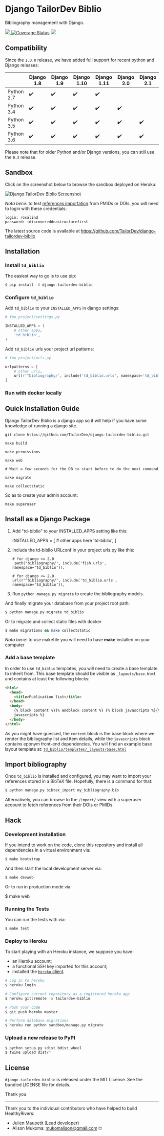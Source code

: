 # Django TailorDev Biblio

Bibliography management with Django.

[![](https://travis-ci.org/TailorDev/django-tailordev-biblio.svg?branch=master)
](https://travis-ci.org/TailorDev/django-tailordev-biblio/)
[![Coverage Status](https://coveralls.io/repos/github/TailorDev/django-tailordev-biblio/badge.svg?branch=master)](https://coveralls.io/github/TailorDev/django-tailordev-biblio?branch=master)
[![](https://img.shields.io/pypi/v/django-tailordev-biblio.svg)](https://pypi.python.org/pypi/django-tailordev-biblio)

## Compatibility

Since the `1.0.0` release, we have added full support for recent python and
Django releases:

|            | Django 1.8         | Django 1.9         | Django 1.10        | Django 1.11        | Django 2.0         | Django 2.1         |
| ---------- | ------------------ | ------------------ | ------------------ | ------------------ | ------------------ | ------------------ |
| Python 2.7 | :heavy_check_mark: | :heavy_check_mark: | :heavy_check_mark: | :heavy_check_mark: |                    |                    |
| Python 3.4 | :heavy_check_mark: | :heavy_check_mark: | :heavy_check_mark: | :heavy_check_mark: | :heavy_check_mark: |                    |
| Python 3.5 | :heavy_check_mark: | :heavy_check_mark: | :heavy_check_mark: | :heavy_check_mark: | :heavy_check_mark: | :heavy_check_mark: |
| Python 3.6 | :heavy_check_mark: | :heavy_check_mark: | :heavy_check_mark: | :heavy_check_mark: | :heavy_check_mark: | :heavy_check_mark: |

Please note that for older Python and/or Django versions, you can still use the `0.3` release.

## Sandbox

Click on the screenshot below to browse the sandbox deployed on Heroku:

[
![Django TailorDev Biblio Screenshot](docs/images/preview.png "Checkout the demo!")
](https://tailordev-biblio.herokuapp.com)

_Nota bene:_ to test [references
importation](https://tailordev-biblio.herokuapp.com/import/) from PMIDs or DOIs,
you will need to login with these credentials:

```
login: rosalind
password: idiscovereddnastructurefirst
```

The latest source code is available at https://github.com/TailorDev/django-tailordev-biblio
## Installation

### Install `td_biblio`

The easiest way to go is to use pip:

```bash
$ pip install -U django-tailordev-biblio
```

### Configure `td_biblio`

Add `td_biblio` to your `INSTALLED_APPS` in django settings:

```python
# foo_project/settings.py

INSTALLED_APPS = (
    # other apps…
    'td_biblio',
)
```

Add `td_biblio` urls your project url patterns:

```python
# foo_project/urls.py

urlpatterns = [
    # other urls…
    url(r'^bibliography/', include('td_biblio.urls', namespace='td_biblio')),
]
```

### Run with docker locally

Quick Installation Guide
------------------------
Django TailorDev Biblio is a django app so it will help if you have
some knowledge of running a django site.

    git clone https://github.com/TailorDev/django-tailordev-biblio.git
    
    make build
    
    make permissions
    
    make web
    
    # Wait a few seconds for the DB to start before to do the next command
    
    make migrate
    
    make collectstatic
    

So as to create your admin account:
```
make superuser
```


Install as a Django Package
---------------------------

1. Add "td-biblio" to your INSTALLED_APPS setting like this:

    INSTALLED_APPS = [
        # other apps here
        'td-biblio',
    ]

2. Include the td-biblio URLconf in your project urls.py like this:
    ```perforce
    # for django >= 2.0
     path('bibliography/', include('fish.urls', namespace='td_biblio')),
    ```
    
    ```perforce
    # for django <= 2.0
    url(r'^bibliography/', include('td_biblio.urls', namespace='td_biblio')),
   ```
   
3. Run `python manage.py migrate` to create the bibliography models.


And finally migrate your database from your project root path:

```bash
$ python manage.py migrate td_biblio
```

Or to migrate and collect static files with docker
```bash
$ make migrations && make collectstatic
```

_Nota bene:_ to use makefile you will need to have **make** installed on 
your 
computer
### Add a base template

In order to use `td_biblio` templates, you will need to create a base template
to inherit from. This base template should be visible as `_layouts/base.html`
and contains at least the following blocks:

```html
<html>
  <head>
    <title>Publication list</title>
  </head>
  <body>
    {% block content %}{% endblock content %} {% block javascripts %}{% endblock
    javascripts %}
  </body>
</html>
```

As you might have guessed, the `content` block is the base block where we render
the bibliography list and item details, while the `javascripts` block contains
eponym front-end dependencies. You will find an example base layout template at:
[`td_biblio/templates/_layouts/base.html`](https://github.com/TailorDev/django-tailordev-biblio/blob/master/td_biblio/templates/_layouts/base.html)

## Import bibliography

Once `td_biblio` is installed and configured, you may want to import your
references stored in a BibTeX file. Hopefully, there is a command for that:

```bash
$ python manage.py bibtex_import my_bibliography.bib
```

Alternatively, you can browse to the `/import/` view with a superuser account
to fetch references from their DOIs or PMIDs.

## Hack

### Development installation

If you intend to work on the code, clone this repository and install all
dependencies in a virtual environment via:

```bash
$ make bootstrap
```

And then start the local development server via:

```bash
$ make devweb 
```
Or to run in production mode via:

$ make web

### Running the Tests

You can run the tests with via:

```bash
$ make test
```

### Deploy to Heroku

To start playing with an Heroku instance, we suppose you have:

- an Heroku account;
- a functional SSH key imported for this account;
- installed the [`heroku` client](https://devcenter.heroku.com/articles/heroku-cli).

```bash
# Log in to heroku
$ heroku login

# Configure current repository as a registered heroku app
$ heroku git:remote -a tailordev-biblio

# Push your code
$ git push heroku master

# Perform database migrations
$ heroku run python sandbox/manage.py migrate
```

### Upload a new release to PyPI

```bash
$ python setup.py sdist bdist_wheel
$ twine upload dist/*
```

## License

`django-tailordev-biblio` is released under the MIT License. See the bundled
LICENSE file for details.

Thank you
_________

Thank you to the individual contributors who have helped to build HealthyRivers:

* Julien Maupetit (Lead developer)
* Alison Mukoma: mukomalison@gmail.com :nerd_face:

